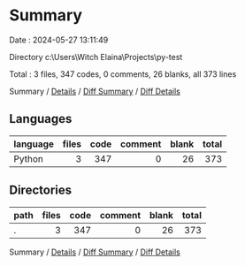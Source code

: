 # Summary

Date : 2024-05-27 13:11:49

Directory c:\\Users\\Witch Elaina\\Projects\\py-test

Total : 3 files,  347 codes, 0 comments, 26 blanks, all 373 lines

Summary / [Details](details.md) / [Diff Summary](diff.md) / [Diff Details](diff-details.md)

## Languages
| language | files | code | comment | blank | total |
| :--- | ---: | ---: | ---: | ---: | ---: |
| Python | 3 | 347 | 0 | 26 | 373 |

## Directories
| path | files | code | comment | blank | total |
| :--- | ---: | ---: | ---: | ---: | ---: |
| . | 3 | 347 | 0 | 26 | 373 |

Summary / [Details](details.md) / [Diff Summary](diff.md) / [Diff Details](diff-details.md)